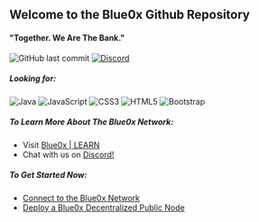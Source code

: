 ## Welcome to the Blue0x Github Repository

#### "Together. We Are The Bank."

![GitHub last commit](https://img.shields.io/github/last-commit/theBlue0x/cross?color=success)  [![Discord](https://img.shields.io/discord/823558528212008961?logo=discord)](https://discord.gg/EbBWRSPW63)


##### Looking for: ######
![Java](https://badges.aleen42.com/src/java.svg)
![JavaScript](https://img.shields.io/badge/-JavaScript-black?style=flat-square&logo=javascript)
![CSS3](https://img.shields.io/badge/-CSS3-1572B6?style=flat-square&logo=css3)
![HTML5](https://img.shields.io/badge/-HTML5-E34F26?style=flat-square&logo=html5&logoColor=white)
![Bootstrap](https://img.shields.io/badge/-Bootstrap-563D7C?style=flat-square&logo=bootstrap)

##### To Learn More About The Blue0x Network:

- Visit [Blue0x | LEARN](https://learn.blue0x.com)
- Chat with us on [Discord!](https://discord.gg/EbBWRSPW63)

##### To Get Started Now:
- [Connect to the Blue0x Network](https://learn.blue0x.com/connect)
- [Deploy a Blue0x Decentralized Public Node](https://learn.blue0x.com/connect/vps)
 
















